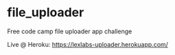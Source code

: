 # file_uploader
Free code camp file uploader app challenge

Live @ Heroku:
https://lexlabs-uploader.herokuapp.com/
